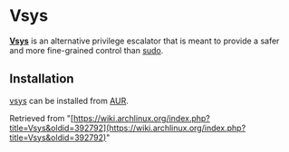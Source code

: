 # Vsys

**[Vsys](http://www.cs.princeton.edu/~sapanb/vsys/docs/)** is an alternative privilege escalator that is meant to provide a safer and more fine-grained control than [sudo](/index.php/Sudo "Sudo").

## Installation

[vsys](https://aur.archlinux.org/packages/vsys/) can be installed from [AUR](/index.php/AUR "AUR").

Retrieved from "[https://wiki.archlinux.org/index.php?title=Vsys&oldid=392792](https://wiki.archlinux.org/index.php?title=Vsys&oldid=392792)"